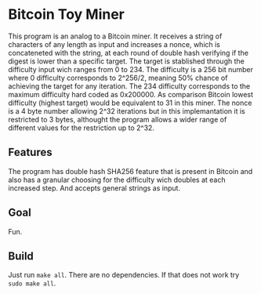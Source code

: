 # Bitcoin Toy Miner

This program is an analog to a Bitcoin miner. It receives a string of characters of any length as input and increases a nonce, which is concateneted with the string, at each round of double hash verifying if the digest is lower than a specific target. The target is stablished through the difficulty input wich ranges from 0 to 234. The difficulty is a 256 bit number where 0 difficulty corresponds to 2^256/2, meaning 50% chance of achieving the target for any iteration. The 234 difficulty corresponds to the maximum difficulty hard coded as 0x200000. As comparison Bitcoin lowest difficulty (highest target) would be equivalent to 31 in this miner. The nonce is a 4 byte number allowing 2^32 iterations but in this implemantation it is restricted to 3 bytes, althought the program allows a wider range of different values for the restriction up to 2^32.

## Features

The program has double hash SHA256 feature that is present in Bitcoin and also has a granular choosing for the difficulty wich doubles at each increased step. And accepts general strings as input.

## Goal

Fun.

## Build

Just run `make all`. There are no dependencies. If that does not work try `sudo make all`.
